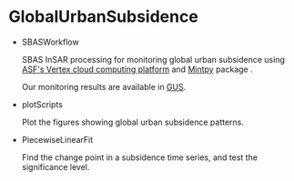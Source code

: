 # GlobalUrbanSubsidence

- SBASWorkflow
  
  SBAS InSAR processing for monitoring global urban subsidence using [ASF's Vertex cloud computing platform](https://search.asf.alaska.edu/) and [Mintpy](https://github.com/insarlab/MintPy) package .
  
  Our monitoring results are available in [GUS](https://ee.pkurelab.projects.earthengine.app/view/gus).
  
- plotScripts
  
  Plot the figures showing global urban subsidence patterns.
  
- PiecewiseLinearFit
  
  Find the change point in a subsidence time series, and test the significance level.

